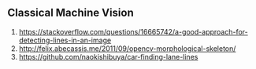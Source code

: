 ## Classical Machine Vision

 1. https://stackoverflow.com/questions/16665742/a-good-approach-for-detecting-lines-in-an-image
 2. http://felix.abecassis.me/2011/09/opencv-morphological-skeleton/
 3. https://github.com/naokishibuya/car-finding-lane-lines